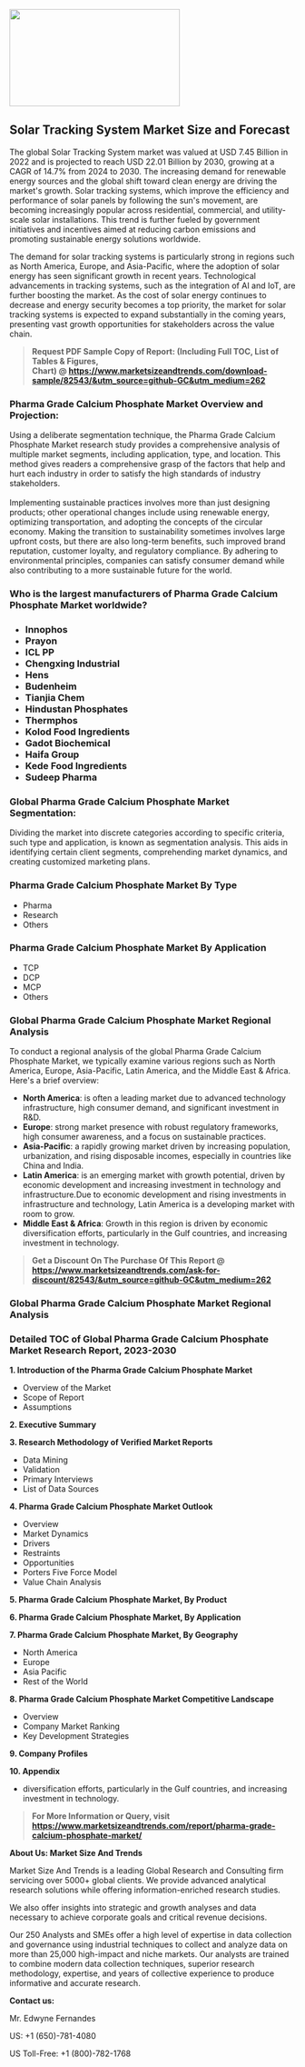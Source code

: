 <p><img class="alignnone size-medium wp-image-20088" src="https://ffe5etoiles.com/wp-content/uploads/2024/12/MST1-300x171.png" alt="" width="300" height="171" /></p><h2>Solar Tracking System Market Size and Forecast</h2><p>The global Solar Tracking System market was valued at USD 7.45 Billion in 2022 and is projected to reach USD 22.01 Billion by 2030, growing at a CAGR of 14.7% from 2024 to 2030. The increasing demand for renewable energy sources and the global shift toward clean energy are driving the market's growth. Solar tracking systems, which improve the efficiency and performance of solar panels by following the sun's movement, are becoming increasingly popular across residential, commercial, and utility-scale solar installations. This trend is further fueled by government initiatives and incentives aimed at reducing carbon emissions and promoting sustainable energy solutions worldwide.</p><p>The demand for solar tracking systems is particularly strong in regions such as North America, Europe, and Asia-Pacific, where the adoption of solar energy has seen significant growth in recent years. Technological advancements in tracking systems, such as the integration of AI and IoT, are further boosting the market. As the cost of solar energy continues to decrease and energy security becomes a top priority, the market for solar tracking systems is expected to expand substantially in the coming years, presenting vast growth opportunities for stakeholders across the value chain.</p></p><blockquote id="" class=""><strong>Request PDF Sample Copy of Report: (Including Full TOC, List of Tables &amp; Figures, Chart)&nbsp;@&nbsp;<strong><a href="https://www.marketsizeandtrends.com/download-sample/82543/&utm_source=github-GC&utm_medium=262" target="_blank">https://www.marketsizeandtrends.com/download-sample/82543/&utm_source=github-GC&utm_medium=262</a></strong></strong></blockquote><h3 id="" class="">Pharma Grade Calcium Phosphate Market&nbsp;Overview and Projection:</h3><p id="" class="">Using a deliberate segmentation technique, the Pharma Grade Calcium Phosphate Market research study provides a comprehensive analysis of multiple market segments, including application, type, and location. This method gives readers a comprehensive grasp of the factors that help and hurt each industry in order to satisfy the high standards of industry stakeholders. <br /> <br />Implementing sustainable practices involves more than just designing products; other operational changes include using renewable energy, optimizing transportation, and adopting the concepts of the circular economy. Making the transition to sustainability sometimes involves large upfront costs, but there are also long-term benefits, such improved brand reputation, customer loyalty, and regulatory compliance. By adhering to environmental principles, companies can satisfy consumer demand while also contributing to a more sustainable future for the world.</p><h3 id="" class="">Who is the largest manufacturers of&nbsp;Pharma Grade Calcium Phosphate Market worldwide?</h3><h3 class=""><p><ul><li>Innophos </li><li> Prayon </li><li> ICL PP </li><li> Chengxing Industrial </li><li> Hens </li><li> Budenheim </li><li> Tianjia Chem </li><li> Hindustan Phosphates </li><li> Thermphos </li><li> Kolod Food Ingredients </li><li> Gadot Biochemical </li><li> Haifa Group </li><li> Kede Food Ingredients </li><li> Sudeep Pharma</li></ul></p></h3><h3 id="" class="">Global&nbsp;Pharma Grade Calcium Phosphate Market Segmentation:</h3><p id="" class="">Dividing the market into discrete categories according to specific criteria, such type and application, is known as segmentation analysis. This aids in identifying certain client segments, comprehending market dynamics, and creating customized marketing plans.</p><h3 id="" class="">Pharma Grade Calcium Phosphate Market&nbsp;By Type</h3><p><p><ul><li>Pharma </li><li> Research </li><li> Others</p></li></ul></p></p><h3 id="" class="">Pharma Grade Calcium Phosphate Market&nbsp;By Application</h3><p class=""><p><ul><li>TCP </li><li> DCP </li><li> MCP </li><li> Others</li></ul></p></p><h3 id="" class="">Global Pharma Grade Calcium Phosphate Market Regional Analysis</h3><p id="" class="">To conduct a regional analysis of the global Pharma Grade Calcium Phosphate Market, we typically examine various regions such as North America, Europe, Asia-Pacific, Latin America, and the Middle East &amp; Africa. Here's a brief overview:</p><ul><li><strong>North America</strong>: is often a leading market due to advanced technology infrastructure, high consumer demand, and significant investment in R&amp;D.</li><li><strong>Europe</strong>: strong market presence with robust regulatory frameworks, high consumer awareness, and a focus on sustainable practices.</li><li><strong>Asia-Pacific</strong>: a rapidly growing market driven by increasing population, urbanization, and rising disposable incomes, especially in countries like China and India.</li><li><strong>Latin America</strong>: is an emerging market with growth potential, driven by economic development and increasing investment in technology and infrastructure.Due to economic development and rising investments in infrastructure and technology, Latin America is a developing market with room to grow.</li><li><strong>Middle East &amp; Africa</strong>: Growth in this region is driven by economic diversification efforts, particularly in the Gulf countries, and increasing investment in technology.</li></ul><blockquote id="" class=""><strong>Get a Discount On The Purchase Of This Report @ <strong><a href="https://www.marketsizeandtrends.com/ask-for-discount/82543/&utm_source=github-GC&utm_medium=262" target="_blank">https://www.marketsizeandtrends.com/ask-for-discount/82543/&utm_source=github-GC&utm_medium=262</a></strong></strong></blockquote><h3 id="" class="">Global Pharma Grade Calcium Phosphate Market Regional Analysis</h3><h3 id="" class="">Detailed TOC of Global Pharma Grade Calcium Phosphate Market Research Report, 2023-2030</h3><p id="" class=""><strong>1. Introduction of the Pharma Grade Calcium Phosphate Market</strong></p><ul><li>Overview of the Market</li><li>Scope of Report</li><li>Assumptions</li></ul><p id="" class=""><strong>2. Executive Summary</strong></p><p id="" class=""><strong>3. Research Methodology of Verified Market Reports</strong></p><ul><li>Data Mining</li><li>Validation</li><li>Primary Interviews</li><li>List of Data Sources</li></ul><p id="" class=""><strong>4. Pharma Grade Calcium Phosphate Market Outlook</strong></p><ul><li>Overview</li><li>Market Dynamics</li><li>Drivers</li><li>Restraints</li><li>Opportunities</li><li>Porters Five Force Model</li><li>Value Chain Analysis</li></ul><p id="" class=""><strong>5. Pharma Grade Calcium Phosphate Market, By Product</strong></p><p id="" class=""><strong>6. Pharma Grade Calcium Phosphate Market, By Application</strong></p><p id="" class=""><strong>7. Pharma Grade Calcium Phosphate Market, By Geography</strong></p><ul><li>North America</li><li>Europe</li><li>Asia Pacific</li><li>Rest of the World</li></ul><p id="" class=""><strong>8. Pharma Grade Calcium Phosphate Market Competitive Landscape</strong></p><ul><li>Overview</li><li>Company Market Ranking</li><li>Key Development Strategies</li></ul><p id="" class=""><strong>9. Company Profiles</strong></p><p id="" class=""><strong>10. Appendix</strong></p><ul><li>diversification efforts, particularly in the Gulf countries, and increasing investment in technology.</li></ul><blockquote id="" class=""><strong>For More Information or Query, visit <strong><strong><a href="https://www.marketsizeandtrends.com/report/pharma-grade-calcium-phosphate-market/" target="_blank">https://www.marketsizeandtrends.com/report/pharma-grade-calcium-phosphate-market/</a></strong></strong></strong></blockquote><p id="" class=""><strong>About Us: Market Size And Trends</strong></p><p id="" class="">Market Size And Trends is a leading Global Research and Consulting firm servicing over 5000+ global clients. We provide advanced analytical research solutions while offering information-enriched research studies.</p><p id="" class="">We also offer insights into strategic and growth analyses and data necessary to achieve corporate goals and critical revenue decisions.</p><p id="" class="">Our 250 Analysts and SMEs offer a high level of expertise in data collection and governance using industrial techniques to collect and analyze data on more than 25,000 high-impact and niche markets. Our analysts are trained to combine modern data collection techniques, superior research methodology, expertise, and years of collective experience to produce informative and accurate research.</p><p id="" class=""><strong>Contact us:</strong></p><p id="" class="">Mr. Edwyne Fernandes</p><p id="" class="">US: +1 (650)-781-4080</p><p id="" class="">US Toll-Free: +1 (800)-782-1768</p>
